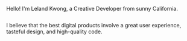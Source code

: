 <link rel="stylesheet" href="styles/about-page.css" />

<p class="greeting">
  Hello! I'm Leland Kwong, a Creative Developer from sunny California.
</p>

<div class="imageSmall">
  <img class="Sirv" data-src="https://vicenbis.sirv.com/Images/lelandkwong.com/IMG_1387.jpeg" alt="">
</div>

I believe that the best digital products involve a great user experience, tasteful design, and high-quality code.
